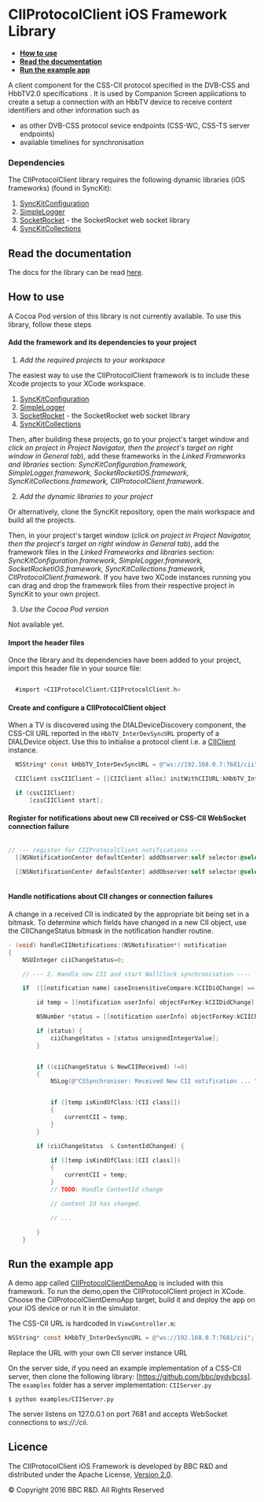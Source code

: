 # CIIProtocolClient iOS Framework Library

* **[How to use](#how-to-use)**
* **[Read the documentation](#read-the-documentation)**
* **[Run the example app](#run-the-example-app)**

A client component for the CSS-CII protocol specified in the DVB-CSS and HbbTV2.0 specifications . It is used by Companion Screen applications to create a setup a connection with an HbbTV device to receive content identifiers and other information such as
* as other DVB-CSS protocol sevice endpoints (CSS-WC, CSS-TS server endpoints)
* available timelines for synchronisation


### Dependencies
The CIIProtocolClient library requires the following dynamic libraries (iOS frameworks) (found in SyncKit):

1. [SyncKitConfiguration](../SyncKitConfiguration)
2. [SimpleLogger](../SimpleLogger)
3. [SocketRocket](../SocketRocket) - the SocketRocket web socket library
4. [SyncKitCollections](../SyncKitCollections)



## Read the documentation
The docs for the library can be read [here](CIIProtocolClient/docs/index.html).

## How to use

A Cocoa Pod version of this library is not currently available. To use this library, follow these steps

#### Add the framework and its dependencies to your project

1. *Add the required projects to your workspace*

  The easiest way to use the CIIProtocolClient framework is to include these Xcode projects to your XCode workspace.

  1. [SyncKitConfiguration](../SyncKitConfiguration)
  2. [SimpleLogger](../SimpleLogger)
  3. [SocketRocket](../SocketRocket) - the SocketRocket web socket library
  4. [SyncKitCollections](../SyncKitCollections)

  Then, after building these projects, go to your project's target window and *click on project in Project Navigator, then the project's target on right window in General tab*), add these frameworks in the *Linked Frameworks and libraries* section: *SyncKitConfiguration.framework, SimpleLogger.framework, SocketRocketiOS.framework, SyncKitCollections.framework, CIIProtocolClient.framework*.

2. *Add the dynamic libraries to your project*

  Or alternatively, clone the SyncKit repository, open the main workspace and build all the projects.

  Then, in your project's target window (*click on project in Project Navigator, then the project's target on right window in General tab*), add the framework files in the *Linked Frameworks and libraries* section: *SyncKitConfiguration.framework, SimpleLogger.framework, SocketRocketiOS.framework, SyncKitCollections.framework, CIIProtocolClient.framework*.
  If you have two XCode instances running you can drag and drop the framework files from their respective project in SyncKit to your own project.

3. *Use the Cocoa Pod version*

  Not available yet.

#### Import the header files

Once the library and its dependencies have been added to your project, import this header file in your source file:

```objective-c

  #import <CIIProtocolClient/CIIProtocolClient.h>

```
#### Create and configure a CIIProtocolClient object

When a TV is discovered using the DIALDeviceDiscovery component, the CSS-CII URL reported in the `HbbTV_InterDevSyncURL` property of a DIALDevice object.
Use this to initialise a protocol client i.e. a [CIIClient]() instance.

```objective-c
  NSString* const kHbbTV_InterDevSyncURL = @"ws://192.168.0.7:7681/cii";

  CIIClient cssCIIClient = [[CIIClient alloc] initWithCIIURL:kHbbTV_InterDevSyncURL];

  if (cssCIIClient)
      [cssCIIClient start];

```

#### Register for notifications about new CII received or CSS-CII WebSocket connection failure

```objective-c

// --- register for CIIProtocolClient notifications ---
  [[NSNotificationCenter defaultCenter] addObserver:self selector:@selector(handleCIINotifications:) name:kCIIConnectionFailure object:nil];

  [[NSNotificationCenter defaultCenter] addObserver:self selector:@selector(handleCIINotifications:) name:kCIIDidChange object:nil];



```

#### Handle notifications about CII changes or connection failures

A change in a received CII is indicated by the appropriate bit being set in a bitmask.  To determine
which fields have changed in a new CII object, use the CIIChangeStatus bitmask in the notification handler routine.

```objective-c
- (void) handleCIINotifications:(NSNotification*) notification
{
    NSUInteger ciiChangeStatus=0;

    // --- 2. Handle new CII and start WallClock synchronisation ----

    if  ([[notification name] caseInsensitiveCompare:kCIIDidChange] == 0) {

        id temp = [[notification userInfo] objectForKey:kCIIDidChange];

        NSNumber *status = [[notification userInfo] objectForKey:kCIIChangeStatusMask];

        if (status) {
            ciiChangeStatus = [status unsignedIntegerValue];
        }


        if ((ciiChangeStatus & NewCIIReceived) !=0)
        {
            NSLog(@"CSSynchroniser: Received New CII notification ... ");


            if ([temp isKindOfClass:[CII class]])
            {
                currentCII = temp;
            }
        }

        if (ciiChangeStatus  & ContentIdChanged) {

            if ([temp isKindOfClass:[CII class]])
            {
                currentCII = temp;
            }
            // TODO: Handle ContentId change

            // content Id has changed.

            // ...

        }
    }

```


## Run the example app
A demo app called [CIIProtocolClientDemoApp](CIIProtocolClientDemoApp/) is included with this framework. To run the demo,open the CIIProtocolClient project in XCode. Choose the CIIProtocolClientDemoApp target, build it and deploy the app on your iOS device or run it in the simulator.

The CSS-CII URL is hardcoded in `ViewController.m`:

```objective-c
NSString* const kHbbTV_InterDevSyncURL = @"ws://192.168.0.7:7681/cii";
```
Replace the URL with your own CII server instance URL

On the server side, if you need an example implementation of a CSS-CII server, then clone the following library:
[https://github.com/bbc/pydvbcss]. The `examples` folder has a server implementation: `CIIServer.py`

```
$ python examples/CIIServer.py
```

The server listens on 127.0.0.1 on port 7681 and accepts WebSocket connections to *ws://<ip>:<port>/cii*.



## Licence

The CIIProtocolClient iOS Framework is developed by BBC R&D and distributed under the Apache License, [Version 2.0](http://www.apache.org/licenses/LICENSE-2.0).

© Copyright 2016 BBC R&D. All Rights Reserved

